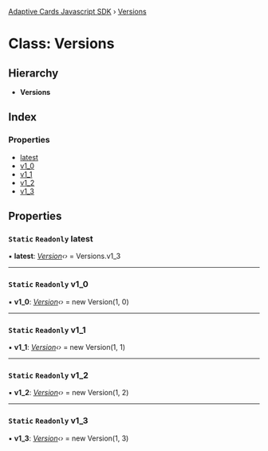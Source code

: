 [Adaptive Cards Javascript SDK](../README.md) › [Versions](versions.md)

# Class: Versions

## Hierarchy

* **Versions**

## Index

### Properties

* [latest](versions.md#static-readonly-latest)
* [v1_0](versions.md#static-readonly-v1_0)
* [v1_1](versions.md#static-readonly-v1_1)
* [v1_2](versions.md#static-readonly-v1_2)
* [v1_3](versions.md#static-readonly-v1_3)

## Properties

### `Static` `Readonly` latest

▪ **latest**: *[Version](version.md)‹›* = Versions.v1_3

___

### `Static` `Readonly` v1_0

▪ **v1_0**: *[Version](version.md)‹›* = new Version(1, 0)

___

### `Static` `Readonly` v1_1

▪ **v1_1**: *[Version](version.md)‹›* = new Version(1, 1)

___

### `Static` `Readonly` v1_2

▪ **v1_2**: *[Version](version.md)‹›* = new Version(1, 2)

___

### `Static` `Readonly` v1_3

▪ **v1_3**: *[Version](version.md)‹›* = new Version(1, 3)
